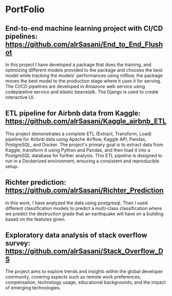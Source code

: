 # PortFolio

## End-to-end machine learning project with CI/CD pipelines: https://github.com/alrSasani/End_to_End_Flushot
In this project I have developed a package that does the training, and optimizing different models provided to the package and chooses the best model
while tracking the models' performances using mlflow, the package moves the best model to the production stage where it uses it for serving. The CI/CD pipelines are developed in Amazone web service using codepipeline service and elastic beanstalk. The Django is used to create interactive UI.

## ETL pipeline for Airbnb data from Kaggle: https://github.com/alrSasani/Kaggle_airbnb_ETL
This project demonstrates a complete ETL (Extract, Transform, Load) pipeline for Airbnb data using Apache Airflow, Kaggle API, Pandas, PostgreSQL, and Docker. The project's primary goal is to extract data from Kaggle, transform it using Python and Pandas, and then load it into a PostgreSQL database for further analysis. This ETL pipeline is designed to run in a Dockerized environment, ensuring a consistent and reproducible setup.

## Richter prediction: https://github.com/alrSasani/Richter_Prediction
In this work, I have analyzed the data using postgresql. Then I used different classification models to predict a multi-class classification where we predict the destruction grade that an earthquake will have on a building based on the features given.

## Exploratory data analysis of stack overflow survey: https://github.com/alrSasani/Stack_Overflow_DS
The project aims to explore trends and insights within the global developer community, covering aspects such as remote work preferences, compensation, technology usage, educational backgrounds, and the impact of emerging technologies.

